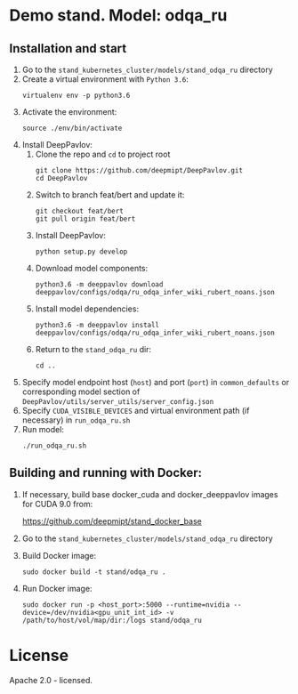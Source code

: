 # Demo stand. Model: odqa_ru

## Installation and start
1. Go to the `stand_kubernetes_cluster/models/stand_odqa_ru` directory
2. Create a virtual environment with `Python 3.6`:
    ```
    virtualenv env -p python3.6
    ```
3. Activate the environment:
    ```
    source ./env/bin/activate
    ```
4. Install DeepPavlov:
    1. Clone the repo and `cd` to project root
        ```
        git clone https://github.com/deepmipt/DeepPavlov.git
        cd DeepPavlov
        ```
    2. Switch to branch feat/bert and update it:
        ```
        git checkout feat/bert
        git pull origin feat/bert
        ```
    3. Install DeepPavlov:
        ```
        python setup.py develop
        ```
    4. Download model components:
        ```
        python3.6 -m deeppavlov download deeppavlov/configs/odqa/ru_odqa_infer_wiki_rubert_noans.json
        ```
    5. Install model dependencies:
        ```
        python3.6 -m deeppavlov install deeppavlov/configs/odqa/ru_odqa_infer_wiki_rubert_noans.json
        ```
    6. Return to the `stand_odqa_ru` dir:
        ```
        cd ..
        ```
5. Specify model endpoint host (`host`) and port (`port`) in `common_defaults` or corresponding model section of `DeepPavlov/utils/server_utils/server_config.json`
6. Specify `CUDA_VISIBLE_DEVICES` and virtual environment path (if necessary) in `run_odqa_ru.sh`
7. Run model:
    ```
    ./run_odqa_ru.sh
    ```

## Building and running with Docker:
1. If necessary, build base docker_cuda and docker_deeppavlov images for CUDA 9.0 from:

   https://github.com/deepmipt/stand_docker_base
  
2. Go to the `stand_kubernetes_cluster/models/stand_odqa_ru` directory

3. Build Docker image:
   ```
   sudo docker build -t stand/odqa_ru .
   ```
4. Run Docker image:
   ```
   sudo docker run -p <host_port>:5000 --runtime=nvidia --device=/dev/nvidia<gpu_unit_int_id> -v /path/to/host/vol/map/dir:/logs stand/odqa_ru
   ```

# License

Apache 2.0 - licensed.